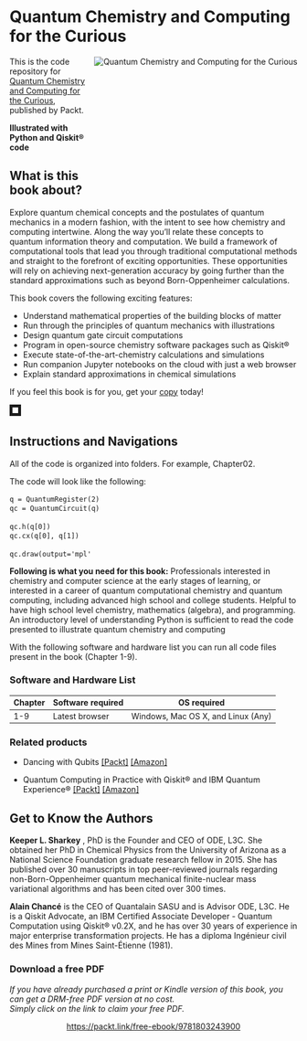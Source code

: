 # Quantum Chemistry and Computing for the Curious

<a href="https://www.packtpub.com/product/quantum-chemistry-and-computing-for-the-curious/9781803243900?utm_source=github&utm_medium=repository&utm_campaign=9781803243900"><img src="https://static.packt-cdn.com/products/9781803243900/cover/smaller" alt="Quantum Chemistry and Computing for the Curious" height="256px" align="right"></a>

This is the code repository for [Quantum Chemistry and Computing for the Curious](https://www.packtpub.com/product/quantum-chemistry-and-computing-for-the-curious/9781803243900?utm_source=github&utm_medium=repository&utm_campaign=9781803243900), published by Packt.

**Illustrated with Python and Qiskit® code**

## What is this book about?
Explore quantum chemical concepts and the postulates of quantum mechanics in a modern fashion, with the intent to see how chemistry and computing intertwine. Along the way you’ll relate these concepts to quantum information theory and computation. We build a framework of computational tools that lead you through traditional computational methods and straight to the forefront of exciting opportunities. These opportunities will rely on achieving next-generation accuracy by going further than the standard approximations such as beyond Born-Oppenheimer calculations. 

This book covers the following exciting features:
* Understand mathematical properties of the building blocks of matter
* Run through the principles of quantum mechanics with illustrations
* Design quantum gate circuit computations
* Program in open-source chemistry software packages such as Qiskit®
* Execute state-of-the-art-chemistry calculations and simulations
* Run companion Jupyter notebooks on the cloud with just a web browser
* Explain standard approximations in chemical simulations

If you feel this book is for you, get your [copy](https://www.amazon.com/Quantum-Chemistry-Computing-Curious-Illustrated/dp/1803243902) today!

<a href="https://www.packtpub.com/?utm_source=github&utm_medium=banner&utm_campaign=GitHubBanner"><img src="https://raw.githubusercontent.com/PacktPublishing/GitHub/master/GitHub.png" 
alt="https://www.packtpub.com/" border="5" /></a>

## Instructions and Navigations
All of the code is organized into folders. For example, Chapter02.

The code will look like the following:
```
q = QuantumRegister(2)
qc = QuantumCircuit(q)

qc.h(q[0])
qc.cx(q[0], q[1])

qc.draw(output='mpl'
```

**Following is what you need for this book:**
Professionals interested in chemistry and computer science at the early stages of learning, or interested in a career of quantum computational chemistry and quantum computing, including advanced high school and college students. Helpful to have high school level chemistry, mathematics (algebra), and programming. An introductory level of understanding Python is sufficient to read the code presented to illustrate quantum chemistry and computing

With the following software and hardware list you can run all code files present in the book (Chapter 1-9).
### Software and Hardware List
| Chapter | Software required | OS required |
| -------- | ------------------------------------ | ----------------------------------- |
| 1-9 | Latest browser | Windows, Mac OS X, and Linux (Any) |

### Related products
* Dancing with Qubits [[Packt]](https://www.packtpub.com/product/dancing-with-qubits/9781838827366?utm_source=github&utm_medium=repository&utm_campaign=9781838827366) [[Amazon]](https://www.amazon.com/dp/1838827366)

* Quantum Computing in Practice with Qiskit® and IBM Quantum Experience® [[Packt]](https://www.packtpub.com/product/quantum-computing-in-practice-with-qiskit-and-ibm-quantum-experience/9781838828448?utm_source=github&utm_medium=repository&utm_campaign=9781838828448) [[Amazon]](https://www.amazon.com/dp/1838828443)

## Get to Know the Authors
**Keeper L. Sharkey**
, PhD is the Founder and CEO of ODE, L3C. She obtained her PhD in Chemical Physics from the University of Arizona as a National Science Foundation graduate research fellow in 2015. She has published over 30 manuscripts in top peer-reviewed journals regarding non-Born-Oppenheimer quantum mechanical finite-nuclear mass variational algorithms and has been cited over 300 times.

**Alain Chancé**
is the CEO of Quantalain SASU and is Advisor ODE, L3C. He is a Qiskit Advocate, an IBM Certified Associate Developer - Quantum Computation using Qiskit® v0.2X, and he has over 30 years of experience in major enterprise transformation projects. He has a diploma Ingénieur civil des Mines from Mines Saint-Étienne (1981).
### Download a free PDF

 <i>If you have already purchased a print or Kindle version of this book, you can get a DRM-free PDF version at no cost.<br>Simply click on the link to claim your free PDF.</i>
<p align="center"> <a href="https://packt.link/free-ebook/9781803243900">https://packt.link/free-ebook/9781803243900 </a> </p>